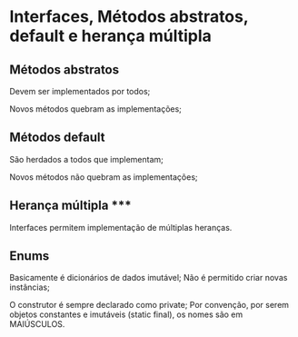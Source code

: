 # Interfaces, Métodos abstratos, default e herança múltipla

## Métodos abstratos

Devem ser implementados por todos;

Novos métodos quebram as implementações;

## Métodos default

São herdados a todos que implementam;

Novos métodos não quebram as implementações;

## Herança múltipla ***

Interfaces permitem implementação de múltiplas heranças.

## Enums

Basicamente é dicionários de dados imutável;
Não é permitido criar novas instâncias;

O construtor é sempre declarado como private;
Por convenção, por serem objetos constantes e imutáveis (static final), os nomes são em MAIÚSCULOS.